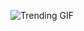 
<!-- GIF_SECTION -->
![Trending GIF](https://media1.giphy.com/media/v1.Y2lkPThiYjIxNzcybXptaXhpbjkxaDZ5dTh2dXJ5cHV6NHRoMmZ1MTR3cGx6bGN5N2NheCZlcD12MV9naWZzX3NlYXJjaCZjdD1n/qgQUggAC3Pfv687qPC/giphy.gif)
<!-- END_GIF_SECTION -->
